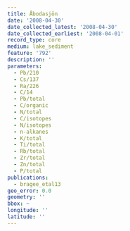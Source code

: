 ```yaml
---
title: Åbodasjön
date: '2008-04-30'
date_collected_latest: '2008-04-30'
date_collected_earliest: '2008-04-01'
record_type: core
medium: lake_sediment
feature: '792'
description: ''
parameters:
  - Pb/210
  - Cs/137
  - Ra/226
  - C/14
  - Pb/total
  - C/organic
  - N/total
  - C/isotopes
  - N/isotopes
  - n-alkanes
  - K/total
  - Ti/total
  - Rb/total
  - Zr/total
  - Zn/total
  - P/total
publications:
  - bragee_etal13
geo_error: 0.0
geometry: ''
bbox: ~
longitude: ''
latitude: ''
---
```

